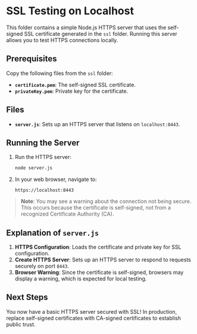 # SSL Testing on Localhost

This folder contains a simple Node.js HTTPS server that uses the self-signed SSL certificate generated in the `ssl` folder. Running this server allows you to test HTTPS connections locally.

## Prerequisites

Copy the following files from the `ssl` folder:
- **`certificate.pem`**: The self-signed SSL certificate.
- **`privateKey.pem`**: Private key for the certificate.

## Files

- **`server.js`**: Sets up an HTTPS server that listens on `localhost:8443`.

## Running the Server

1. Run the HTTPS server:
    ```bash
    node server.js
    ```

2. In your web browser, navigate to:
    ```url
    https://localhost:8443
    ```

> **Note**: You may see a warning about the connection not being secure. This occurs because the certificate is self-signed, not from a recognized Certificate Authority (CA).

## Explanation of `server.js`

1. **HTTPS Configuration**: Loads the certificate and private key for SSL configuration.
2. **Create HTTPS Server**: Sets up an HTTPS server to respond to requests securely on port `8443`.
3. **Browser Warning**: Since the certificate is self-signed, browsers may display a warning, which is expected for local testing.

## Next Steps

You now have a basic HTTPS server secured with SSL! In production, replace self-signed certificates with CA-signed certificates to establish public trust.

